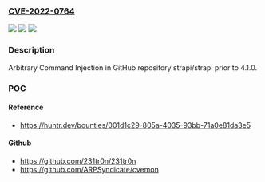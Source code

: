 ### [CVE-2022-0764](https://cve.mitre.org/cgi-bin/cvename.cgi?name=CVE-2022-0764)
![](https://img.shields.io/static/v1?label=Product&message=strapi%2Fstrapi&color=blue)
![](https://img.shields.io/static/v1?label=Version&message=n%2Fa&color=blue)
![](https://img.shields.io/static/v1?label=Vulnerability&message=CWE-78%20Improper%20Neutralization%20of%20Special%20Elements%20used%20in%20an%20OS%20Command&color=brighgreen)

### Description

Arbitrary Command Injection in GitHub repository strapi/strapi prior to 4.1.0.

### POC

#### Reference
- https://huntr.dev/bounties/001d1c29-805a-4035-93bb-71a0e81da3e5

#### Github
- https://github.com/231tr0n/231tr0n
- https://github.com/ARPSyndicate/cvemon

